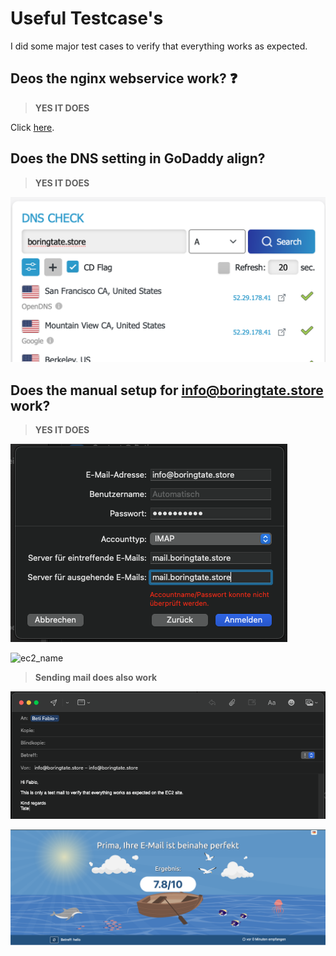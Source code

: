 # Useful Testcase's 
I did some major test cases to verify that everything works as expected.

## Deos the nginx webservice work? :question:

>**YES IT DOES**

Click [here](https://boringtate.store).

## Does the DNS setting in GoDaddy align?

>**YES IT DOES**

<img src='/img/dns_check.png' alt="ec2_name"></img>


## Does the manual setup for info@boringtate.store work?

>**YES IT DOES**

<img src='/img/mail_setup.png' alt="ec2_name"></img>

<img src='/img/konto_einbindungs.png' alt="ec2_name"></img>

>**Sending mail does also work**

<img src='/img/send_mail.png' alt="ec2_name"></img>

<img src='/img/mail_ergebnis.png' alt="ec2_name"></img>
